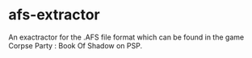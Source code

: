 afs-extractor
=============

An exactractor for the .AFS file format which can be found in the game Corpse Party : Book Of Shadow on PSP.

